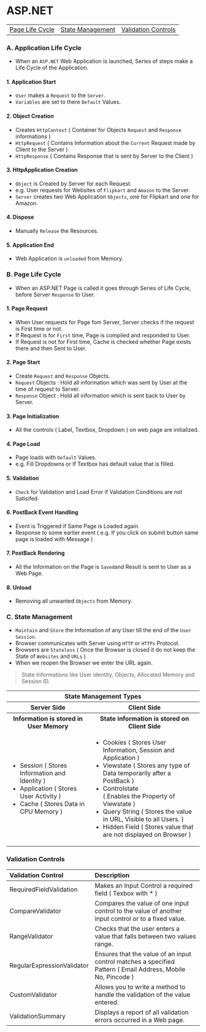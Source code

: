 # ASP.NET 

<table>
  <tr>
    <td><a href='#page'>Page Life Cycle</a></td>
    <td><a href='#state'>State Management</a></td>
    <td><a href='#valid'>Validation Controls</a></td>
  </tr>
</table>

<h3 anme='app'>A. Application Life Cycle</h3>

- When an `ASP.NET` Web Application is launched, Series of steps make a Life Cycle of the Application.

#### 1. Application Start 

- `User` makes a `Request` to the `Server`.
- `Variables` are set to there `Default` Values.

#### 2. Object Creation

- Creates `HttpContext` ( Container for Objects `Request` and `Response` informations )
- `HttpRequest` ( Contains Information about the `Current` Request made by Client to the Server )
- `HttpResponse` ( Contains Response that is sent by Server to the Client )

#### 3. HttpApplication Creation

- `Object` is Created by Server for each Request.
- e.g. User requests for Websites of `Flipkart` and `Amazon` to the Server.
- `Server` creates two Web Application `Objects`, one for Flipkart and one for Amazon.

#### 4. Dispose 
- Manually `Release` the Resources.

#### 5. Application End 
- Web Application is `unloaded` from Memory.

<h3 name='page'>B. Page Life Cycle</h3>

- When an ASP.NET Page is called it goes through Series of Life Cycle, before Server `Response` to User.

#### 1. Page Request 

- When User requests for Page fom Server, Server checks if the request is First time or not.
- If Request is for `First` time, Page is compiled and responded to User.
- If Request is not for First time, Cache is checked whether Page exists there and then Sent to User.

#### 2. Page Start

- Create `Request` and `Response` Objects. 
- `Request` Objects : Hold all information which was sent by User at the time of request to Server.
- `Response` Object : Hold all information which is sent back to User by Server.

#### 3. Page Initialization

- All the controls ( Label, Textbox, Dropdown ) on web page are initialized.

#### 4. Page Load

- Page loads with `Default` Values.
- e.g. Fill Dropdowns or If Textbox has default value that is filled.

#### 5. Validation

- `Check` for Validation and Load Error if Validation Conditions are not Satisifed.

#### 6. PostBack Event Handling 

- Event is Triggered if Same Page is Loaded again.
- Response to some earlier event ( e.g. If you click on submit button same page is loaded with Message )

#### 7. PostBack Rendering 

- All the Information on the Page is `Saved`and Result is sent to User as a Web Page.

#### 8. Unload

- Removing all unwanted `Objects` from Memory.

<h3 name='state'>C. State Management</h3>

- `Maintain` and `Store` the Information of any User till the end of the `User Session`.
- Browser communicates with Server using `HTTP` or `HTTPs` Protocol.
- Browsers are `Stateless` ( Once the Browser is closed it do not keep the State of `Websites` and `URLs` )
- When we reopen the Browser we enter the URL again.

> State Informations like User Identity, Objects, Allocated Memory and Session ID.

<table>
  <tr><th colspan=2>State Management Types</th></tr>
  <tr><th>Server Side</th><th>Client Side</th></tr>
  <tr><th>Information is stored in User Memory</th><th>State information is stored on Client Side</th></tr>
  <tr>
    <td>
      <ul>
        <li>Session ( Stores Information and Identity )</li>
        <li>Application ( Stores User Activity )</li>
        <li>Cache ( Stores Data in CPU Memory )</li>
      </ul>
    </td>    
    <td>
      <ul>
        <li>Cookies ( Stores User Information, Session and Application )</li>
        <li>Viewstate ( Stores any type of Data temporarily after a PostBack )</li>
        <li>Controlstate</li> ( Enables the Property of Viewstate )
        <li>Query String ( Stores the value in URL, Visible to all Users. )</li>
        <li>Hidden Field ( Stores value that are not displayed on Browser )</li>
      </ul>
    </td>    
  </tr>
</table>

<h3 name='valid'>Validation Controls</h3>
 
Validation Control |	Description
:--- | :---
RequiredFieldValidation |	Makes an Input Control a required field ( Texbox with * )
CompareValidator |	Compares the value of one input control to the value of another input control or to a fixed value.
RangeValidator |	Checks that the user enters a value that falls between two values range.
RegularExpressionValidator |	Ensures that the value of an input control matches a specified Pattern ( Email Address, Mobile No, Pincode )
CustomValidator |	Allows you to write a method to handle the validation of the value entered.
ValidationSummary |	Displays a report of all validation errors occurred in a Web page.

